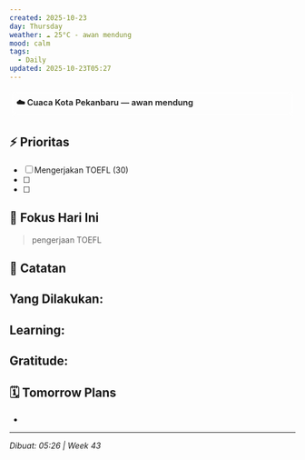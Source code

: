 ```yaml
---
created: 2025-10-23
day: Thursday
weather: ☁️ 25°C - awan mendung
mood: calm
tags:
  - Daily
updated: 2025-10-23T05:27
---
```


<details style="
  border: 1px solid var(--text-muted);
  border-radius: 10px;
  padding: 8px 12px;
  margin: 12px 0;
  backdrop-filter: blur(6px);
  background-color: transparent;
  transition: all 0.3s ease;
">
  <summary style="
    font-size: 1.05em;
    font-weight: 600;
    cursor: pointer;
    display: flex;
    align-items: center;
    gap: 8px;
    list-style: none;
    padding: 4px 0;
  ">
    ☁️ Cuaca Kota Pekanbaru — awan mendung
  </summary>

  <div style="margin-top: 8px; padding-left: 6px; line-height: 1.7; font-size: 0.95em;">

  <p><b>🌡️ Suhu Udara</b><br>
  • Saat ini: <b>25°C</b> (terasa 26°C)<br>
  • Range: 25°C - 25°C</p>

  <p><b>🌤️ Kondisi Atmosfer</b><br>
  • 💧 Kelembaban: 88%<br>
  • 🌬️ Angin: 1.03 m/s ↓ U<br>
  • ☁️ Awan: 100%<br>
  • 👁️ Jarak Pandang: 10.0 km<br>
  • 🔽 Tekanan: 1007 hPa</p>

  <p><b>🌅 Matahari</b><br>
  • Terbit: 05.55 | Terbenam: 18.01</p>

  </div>
</details>

## ⚡ Prioritas
- [ ] Mengerjakan TOEFL (30)
- [ ] 
- [ ] 

## 🎯 Fokus Hari Ini
>  pengerjaan TOEFL

## 📝 Catatan
**Yang Dilakukan:**
- 

**Learning:**
- 

**Gratitude:**
- 

## 🗓️ Tomorrow Plans 
- 
---
*Dibuat: 05:26 | Week 43*